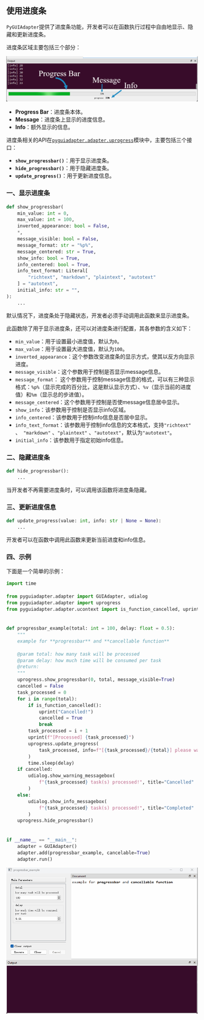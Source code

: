 ## 使用进度条

`PyGUIAdapter`提供了进度条功能，开发者可以在函数执行过程中自由地显示、隐藏和更新进度条。

进度条区域主要包括三个部分：

<img src="../images/progressbar.png" />

- **Progress Bar**：进度条本体。
- **Message**：进度条上显示的进度信息。
- **Info**：额外显示的信息。

进度条相关的API在[`pyguiadapter.adapter.uprogress`]()模块中，主要包括三个接口：

- **`show_progressbar()`**：用于显示进度条。
- **`hide_progressbar()`**：用于隐藏进度条。
- **`update_progress()`**：用于更新进度信息。

### 一、显示进度条

```python
def show_progressbar(
    min_value: int = 0,
    max_value: int = 100,
    inverted_appearance: bool = False,
    *,
    message_visible: bool = False,
    message_format: str = "%p%",
    message_centered: str = True,
    show_info: bool = True,
    info_centered: bool = True,
    info_text_format: Literal[
        "richtext", "markdown", "plaintext", "autotext"
    ] = "autotext",
    initial_info: str = "",
):
    ...
```

默认情况下，进度条处于隐藏状态，开发者必须手动调用此函数来显示进度条。

此函数除了用于显示进度条，还可以对进度条进行配置，其各参数的含义如下：

- `min_value`：用于设置最小进度值，默认为`0`。
- `max_value`：用于设置最大进度值，默认为`100`。
- `inverted_appearance`：这个参数改变进度条的显示方式，使其以反方向显示进度。
- `message_visible`：这个参数用于控制是否显示message信息。
- `message_format`： 这个参数用于控制message信息的格式，可以有三种显示格式：`%p%`（显示完成的百分比，这是默认显示方式）、`%v`（显示当前的进度值）和`%m`（显示总的步进值）。
- `message_centered`：这个参数用于控制是否使message信息居中显示。
- `show_info`：该参数用于控制是否显示info区域。
- `info_centered`：该参数用于控制info信息是否居中显示。
- `info_text_format`：该参数用于控制info信息的文本格式，支持`"richtext"` 、` "markdown"` 、`"plaintext"` 、`"autotext"`，默认为`"autotext"`。
- `initial_info`：该参数用于指定初始info信息。

### 二、隐藏进度条

```python
def hide_progressbar():
    ...
```

当开发者不再需要进度条时，可以调用该函数将进度条隐藏。

### 三、更新进度信息

```python
def update_progress(value: int, info: str | None = None):
    ...
```

开发者可以在函数中调用此函数来更新当前进度和info信息。

### 四、示例

下面是一个简单的示例：

```python
import time

from pyguiadapter.adapter import GUIAdapter, udialog
from pyguiadapter.adapter import uprogress
from pyguiadapter.adapter.ucontext import is_function_cancelled, uprint


def progressbar_example(total: int = 100, delay: float = 0.5):
    """
    example for **progressbar** and **cancellable function**

    @param total: how many task will be processed
    @param delay: how much time will be consumed per task
    @return:
    """
    uprogress.show_progressbar(0, total, message_visible=True)
    cancelled = False
    task_processed = 0
    for i in range(total):
        if is_function_cancelled():
            uprint("Cancelled!")
            cancelled = True
            break
        task_processed = i + 1
        uprint(f"[Processed] {task_processed}")
        uprogress.update_progress(
            task_processed, info=f"[{task_processed}/{total}] please wait..."
        )
        time.sleep(delay)
    if cancelled:
        udialog.show_warning_messagebox(
            f"{task_processed} task(s) processed!", title="Cancelled"
        )
    else:
        udialog.show_info_messagebox(
            f"{task_processed} task(s) processed!", title="Completed"
        )
    uprogress.hide_progressbar()


if __name__ == "__main__":
    adapter = GUIAdapter()
    adapter.add(progressbar_example, cancelable=True)
    adapter.run()

```



<img src="../images/progressbar_example.gif" />

